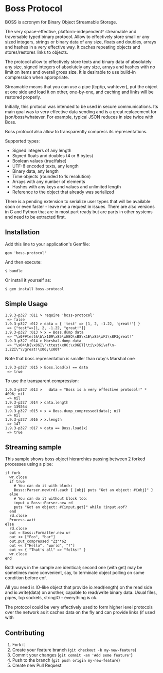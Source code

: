 # Boss Protocol

BOSS is acronym for Binary Object Streamable Storage.

The very space-effective, platform-independent^ streamable and traversable
typed binary protocol. Allow to effectively store small or any sized integers,
strings or binary data of any size, floats and doubles, arrays and hashes in a
very effective way. It caches repeating objects and stores/restores links to
objects.

The protocol allow to effectively store texts and binary data of absolutely any
size, signed integers of absolutely any size, arrays and hashes with no limit
on items and overall gross size. It is desirable to use build-in compression when
appropriate.

Streamable means that you can use a pipe (tcp/ip, wahtever), put the object at
one side and load it on other, one-by-one, and caching and links will be
restored properly.

Initially, this protocol was intended to be used in secure communications. Its
main goal was to very effective data sending and is a great replacement for
json/boss/whatever. For example, typical JSON reduces in size twice with Boss.

Boss protocol also allow to transparently compress its representations.

Supported types:

 * Signed integers of any length
 * Signed floats and doubles (4 or 8 bytes)
 * Boolean values (true/false)
 * UTF-8 encoded texts, any length
 * Binary data, any length
 * Time objects (rounded to 1s resolution)
 * Arrays with any number of elements
 * Hashes with any keys and values and unlimited length
 * Reference to the object that already was serialized

There is a pending extension to serialize user types that will be available
soon or even faster - leave me a request in issues. There are also versions
in C and Python that are in most part ready but are parts
in other systems and need to be extracted first.

## Installation

Add this line to your application's Gemfile:

    gem 'boss-protocol'

And then execute:

    $ bundle

Or install it yourself as:

    $ gem install boss-protocol

## Simple Usage

    1.9.3-p327 :011 > require 'boss-protocol'
     => false
    1.9.3-p327 :012 > data = { 'test' => [1, 2, -1.22, 'great!'] }
     => {"test"=>[1, 2, -1.22, "great!"]}
    1.9.3-p327 :013 > x = Boss.dump data
     => "\x0F#test&\b\x109\x85\xEBQ\xB8\x1E\x85\xF3\xBF3great!"
    1.9.3-p327 :014 > Marshal.dump data
     => "\x04\b{\x06I\"\ttest\x06:\x06ET[\ti\x06i\af\n-1.22I\"\vgreat!\x06;\x00T"

Note that boss representation is smaller than ruby's Marshal one

    1.9.3-p327 :015 > Boss.load(x) == data
     => true

To use the transparent compression:

    1.9.3-p327 :013 >   data = "Boss is a very effective protocol!" * 4096; nil
     => nil
    1.9.3-p327 :014 > data.length
     => 139264
    1.9.3-p327 :015 > x = Boss.dump_compressed(data); nil
     => nil
    1.9.3-p327 :016 > x.length
     => 147
    1.9.3-p327 :017 > data == Boss.load(x)
     => true

## Streaming sample

This sample shows boss object hierarchies passing between 2 forked processes
using a pipe:

    if fork
      wr.close
      if true
        # You can do it with block:
        Boss::Parser.new(rd).each { |obj| puts "Got an object: #{obj}" }
      else
        # You can do it without block too:
        input = Boss::Parser.new rd
        puts "Got an object: #{input.get}" while !input.eof?
      end
      rd.close
      Process.wait
    else
      rd.close
      out = Boss::Formatter.new wr
      out << ["Foo", "bar"]
      out.put_compressed "Zz"*62
      out << ["Hello", "world", "!"]
      out << { "That's all" => "folks!" }
      wr.close
    end

Both ways in the sample are identical; second one (with get) may be sometimes
more convenient, say, to terminate object polling on some condition before eof.

All you need is IO-like object that provide io.read(length) on the read side
and io.write(data) on another, capable to read/write binary data. Usual files,
pipes, tcp sockets, stringIO - everything is ok.

The protocol could be very effectively used to form higher level protocols over the
network as it caches data on the fly and can provide links (if used with

## Contributing

1. Fork it
2. Create your feature branch (`git checkout -b my-new-feature`)
3. Commit your changes (`git commit -am 'Add some feature'`)
4. Push to the branch (`git push origin my-new-feature`)
5. Create new Pull Request
